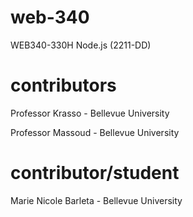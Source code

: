 # web-340
WEB340-330H Node.js (2211-DD)

# contributors
Professor Krasso - Bellevue University

Professor Massoud - Bellevue University

# contributor/student
Marie Nicole Barleta - Bellevue University
